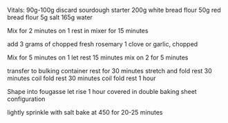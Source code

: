 Vitals:
90g-100g discard sourdough starter
200g white bread flour
50g red bread flour
5g salt
165g water

Mix for 2 minutes on 1
rest in mixer for 15 minutes

add
3 grams of chopped fresh rosemary
1 clove or garlic, chopped

Mix for 5 minutes on 1
let rest 15 minutes
mix on 2 for 5 minutes

transfer to bulking container
rest for 30 minutes
stretch and fold
rest 30 minutes
coil fold
rest 30 minutes
coil fold
rest 1 hour

Shape into fougasse
let rise 1 hour covered in double baking sheet configuration

lightly sprinkle with salt
bake at 450 for 20-25 minutes

